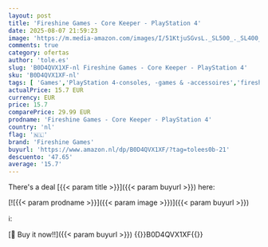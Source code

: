 ```yaml
---
layout: post
title: 'Fireshine Games - Core Keeper - PlayStation 4'
date: 2025-08-07 21:59:23
image: 'https://m.media-amazon.com/images/I/51KtjuSGvsL._SL500_._SL400_.jpg'
comments: true
category: ofertas
author: 'tole.es'
slug: 'B0D4QVX1XF-nl Fireshine Games - Core Keeper - PlayStation 4'
sku: 'B0D4QVX1XF-nl'
tags: [ 'Games','PlayStation 4-consoles, -games & -accessoires','fireshine games','🇳🇱', ]
actualPrice: 15.7 EUR
currency: EUR
price: 15.7
comparePrice: 29.99 EUR
prodname: 'Fireshine Games - Core Keeper - PlayStation 4'
country: 'nl'
flag: '🇳🇱'
brand: 'Fireshine Games'
buyurl: 'https://www.amazon.nl/dp/B0D4QVX1XF/?tag=tolees0b-21'
descuento: '47.65'
average: '15.7'
---
```


There's a deal [{{< param title >}}]({{< param buyurl >}})  here:

[![{{< param prodname >}}]({{< param image >}})]({{< param buyurl >}})

ℹ️:


[🛒 Buy it now!!]({{< param buyurl >}})
{{<world>}}B0D4QVX1XF{{</world>}}
